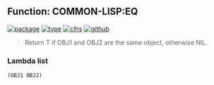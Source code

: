## Function: COMMON-LISP:EQ
[![package](https://img.shields.io/badge/Package-COMMON--LISP-5f9ea0.svg?style=social&colorA=999999)](../) [![type](https://img.shields.io/badge/Type-Function-5f9ea0.svg?style=social&colorA=999999)](../#function) [![clhs](https://img.shields.io/badge/CLHS-EQ-5f9ea0.svg?style=social&colorA=999999)](http://www.lispworks.com/documentation/HyperSpec/Body/f_eq.htm) [![github](https://img.shields.io/badge/GitHub-View_the_source-5f9ea0.svg?style=social&colorA=999999&logo=github)](https://github.com/sbcl/sbcl/blob/master/src/code/pred.lisp/) 

> Return T if OBJ1 and OBJ2 are the same object, otherwise NIL.

### Lambda list
```
(OBJ1 OBJ2)
```
